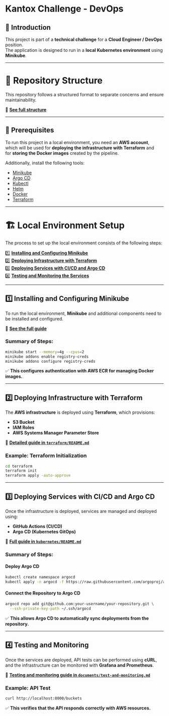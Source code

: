# Kantox Challenge - DevOps

## 📌 Introduction

This project is part of a **technical challenge** for a **Cloud Engineer / DevOps** position.  
The application is designed to run in a **local Kubernetes environment** using **Minikube**.

---
# 📂 Repository Structure

This repository follows a structured format to separate concerns and ensure maintainability.

🔗 **[See full structure](documents/structure.md)**  

---

## 🚀 Prerequisites

To run this project in a local environment, you need an **AWS account**,  
which will be used for **deploying the infrastructure with Terraform** and  
for **storing the Docker images** created by the pipeline.

Additionally, install the following tools:

- [Minikube](https://minikube.sigs.k8s.io/docs/)
- [Argo CD](https://argo-cd.readthedocs.io/)
- [Kubectl](https://kubernetes.io/docs/tasks/tools/)
- [Helm](https://helm.sh/)
- [Docker](https://docs.docker.com/get-docker/)
- [Terraform](https://developer.hashicorp.com/terraform/downloads)

---

# **🏗 Local Environment Setup**
The process to set up the local environment consists of the following steps:

1️⃣ **[Installing and Configuring Minikube](#1-installing-and-configuring-minikube)**  
2️⃣ **[Deploying Infrastructure with Terraform](terraform/README.md)**  
3️⃣ **[Deploying Services with CI/CD and Argo CD](kubernetes/README.md)**  
4️⃣ **[Testing and Monitoring the Services](#4-testing-and-monitoring)**  

---

## **1️⃣ Installing and Configuring Minikube**
To run the local environment, **Minikube** and additional components need to be installed and configured.  

🔗 **[See the full guide](documents/minikube.md)**  

### **Summary of Steps:**
```sh
minikube start --memory=4g --cpus=2
minikube addons enable registry-creds
minikube addons configure registry-creds
```
✅ **This configures authentication with AWS ECR for managing Docker images.**  

---

## **2️⃣ Deploying Infrastructure with Terraform**
The **AWS infrastructure** is deployed using **Terraform**, which provisions:
- **S3 Bucket**
- **IAM Roles**
- **AWS Systems Manager Parameter Store**

🔗 **[Detailed guide in `terraform/README.md`](terraform/README.md)**  

### **Example: Terraform Initialization**
```sh
cd terraform
terraform init
terraform apply -auto-approve
```

---

## **3️⃣ Deploying Services with CI/CD and Argo CD**
Once the infrastructure is deployed, services are managed and deployed using:  
- **GitHub Actions (CI/CD)**
- **Argo CD (Kubernetes GitOps)**

🔗 **[Full guide in `kubernetes/README.md`](kubernetes/README.md)**  

### **Summary of Steps:**
#### **Deploy Argo CD**
```sh
kubectl create namespace argocd
kubectl apply -n argocd -f https://raw.githubusercontent.com/argoproj/argo-cd/stable/manifests/install.yaml
```
#### **Connect the Repository to Argo CD**
```sh
argocd repo add git@github.com:your-username/your-repository.git \
  --ssh-private-key-path ~/.ssh/argocd
```
✅ **This allows Argo CD to automatically sync deployments from the repository.**

---

## **4️⃣ Testing and Monitoring**
Once the services are deployed, API tests can be performed using **cURL**,  
and the infrastructure can be monitored with **Grafana and Prometheus**.

🔗 **[Testing and monitoring guide in `documents/test-and-monitoring.md`](documents/test-and-monitoring.md)**  

### **Example: API Test**
```sh
curl http://localhost:8000/buckets
```
✅ **This verifies that the API responds correctly with AWS resources.**